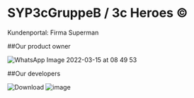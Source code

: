 # SYP3cGruppeB / 3c Heroes ©

 Kundenportal: Firma Superman
 
 ##Our product owner
 
 ![WhatsApp Image 2022-03-15 at 08 49 53](https://user-images.githubusercontent.com/91054102/158331026-1c96bd09-486b-44c6-a234-9f956542fb78.jpeg)

 
 ##Our developers
 
 ![Download](https://user-images.githubusercontent.com/91054102/158330845-7225dc2d-7802-43e7-aac9-320c154b63ca.jpg) ![image](https://user-images.githubusercontent.com/91054102/158331186-90c5ee86-b6bc-4bdf-ae4d-e7f64d96c328.png)


 

 
 



